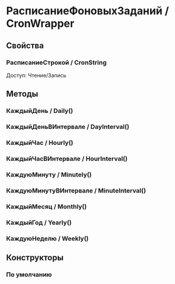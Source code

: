 
# РасписаниеФоновыхЗаданий / CronWrapper

  
## Свойства

    
### РасписаниеСтрокой / CronString
	
Доступ: Чтение/Запись
## Методы

    
### КаждыйДень / Daily()


### КаждыйДеньВИнтервале / DayInterval()


### КаждыйЧас / Hourly()


### КаждыйЧасВИнтервале / HourInterval()


### КаждуюМинуту / Minutely()


### КаждуюМинутуВИнтервале / MinuteInterval()


### КаждыйМесяц / Monthly()


### КаждыйГод / Yearly()


### КаждуюНеделю / Weekly()


## Конструкторы

  
### По умолчанию